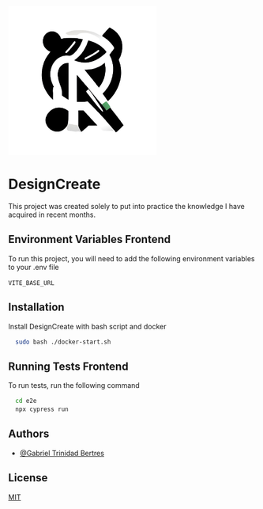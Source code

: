 <img src='https://raw.githubusercontent.com/Gabrieltrinidad0101/DesignCreate/master/frontend/src/assets/images/logo.png' width='300'>

# DesignCreate

This project was created solely to put into practice the knowledge I have acquired in recent months.


## Environment Variables Frontend

To run this project, you will need to add the following environment variables to your .env file

`VITE_BASE_URL`


## Installation

Install DesignCreate with bash script and docker

```bash
  sudo bash ./docker-start.sh
```

## Running Tests Frontend

To run tests, run the following command

```bash
  cd e2e
  npx cypress run
```
    
## Authors

- [@Gabriel Trinidad Bertres](https://www.github.com/Gabrieltrinidad0101)


## License

[MIT](https://choosealicense.com/licenses/mit/)


